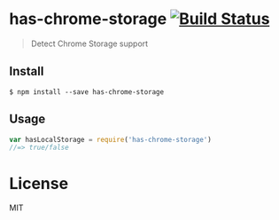 # has-chrome-storage [![Build Status](https://travis-ci.org/chrisinajar/has-chrome-storage.svg?branch=master)](https://travis-ci.org/chrisinajar/has-chrome-storage)

> Detect Chrome Storage support


## Install

```
$ npm install --save has-chrome-storage
```


## Usage

```js
var hasLocalStorage = require('has-chrome-storage')
//=> true/false
```


# License
MIT
